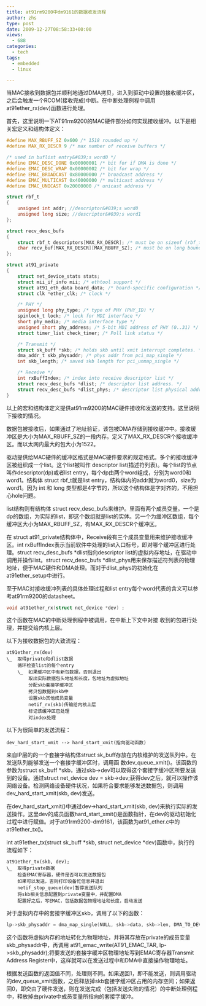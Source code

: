```yaml
---
title: at91rm9200中dm9161的数据收发流程
author: zhs
type: post
date: 2009-12-27T08:58:33+00:00
views:
  - 688
categories:
  - tech
tags:
  - embedded
  - linux

---
```


当MAC接收到数据包并顺利地通过DMA拷贝，进入到驱动中设置的接收缓冲区，之后会触发一个RCOM(接收完成)中断。在中断处理例程中调用at91ether_rx(dev)函数进行处理。

首先，这里说明一下AT91rm9200的MAC硬件部分如何实现接收缓冲。以下是相关宏定义和结构体定义：

<!--more-->

```c
#define MAX_RBUFF_SZ 0x600 /* 1518 rounded up */
#define MAX_RX_DESCR 9 /* max number of receive buffers */

/* used in buflist entry&#039;s word0 */
#define EMAC_DESC_DONE 0x00000001 /* bit for if DMA is done */
#define EMAC_DESC_WRAP 0x00000002 /* bit for wrap */
#define EMAC_BROADCAST 0x80000000 /* broadcast address */
#define EMAC_MULTICAST 0x40000000 /* multicast address */
#define EMAC_UNICAST 0x20000000 /* unicast address */

struct rbf_t
{
    unsigned int addr; //descriptor&#039;s word0
    unsigned long size; //descriptor&#039;s word1
};

struct recv_desc_bufs
{
    struct rbf_t descriptors[MAX_RX_DESCR]; /* must be on sizeof (rbf_t) boundary */
    char recv_buf[MAX_RX_DESCR][MAX_RBUFF_SZ]; /* must be on long boundary */
};

struct at91_private
{
    struct net_device_stats stats;
    struct mii_if_info mii; /* ethtool support */
    struct at91_eth_data board_data; /* board-specific configuration */
    struct clk *ether_clk; /* clock */

    /* PHY */
    unsigned long phy_type; /* type of PHY (PHY_ID) */
    spinlock_t lock; /* lock for MDI interface */
    short phy_media; /* media interface type */
    unsigned short phy_address; /* 5-bit MDI address of PHY (0..31) */
    struct timer_list check_timer; /* Poll link status */

    /* Transmit */
    struct sk_buff *skb; /* holds skb until xmit interrupt completes. */
    dma_addr_t skb_physaddr; /* phys addr from pci_map_single */
    int skb_length; /* saved skb length for pci_unmap_single */

    /* Receive */
    int rxBuffIndex; /* index into receive descriptor list */
    struct recv_desc_bufs *dlist; /* descriptor list address. */
    struct recv_desc_bufs *dlist_phys; /* descriptor list physical address */
}
```

以上的宏和结构体定义提供at91rm9200的MAC硬件接收和发送的支持。这里说明下接收的情况。

数据包被接收后，如果通过了地址验证，该包被DMA存储到接收缓冲中。接收缓冲区是大小为MAX\_RBUFF\_SZ的一段内存。定义了MAX\_RX\_DESCR个接收缓冲区。而以太网内最大的包大小为1522。

驱动提供给MAC硬件的缓冲区格式是MAC硬件要求的规定格式。多个的接收缓冲区被组织成一个list。这个list被叫作 descriptor list(描述符列表)。每个list的节点叫作descriptor(dp)或者list entry，每个dp由两个word组成，分别为word0和word1。结构体 struct rbf_t就是list entry，结构体内的addr就为word0，size为word1。因为 int 和 long 类型都是4字节的，所以这个结构体是字对齐的，不用担心hole问题。

list结构则有结构体 struct recv\_desc\_bufs来维护。里面有两个成员变量。一个是dp的数组，为实际的list，即这个数组就是list的实体。另一个为缓冲区数组，每个缓冲区大小为MAX\_RBUFF\_SZ，有MAX\_RX\_DESCR个缓冲区。

在 struct at91\_private结构体中，Receive段有三个成员变量用来维护接收缓冲区。int rxBuffIndex表示当前软件中处理的list入口标号，即对哪个缓冲区进行处理。struct recv\_desc\_bufs \*dlist指向descriptor list的虚拟内存地址，在驱动中调用并操作list。struct recv\_desc\_bufs \*dlist\_phys用来保存描述符列表的物理地址，便于MAC硬件和DMA处理。而对于dlist\_phys的初始化在 at91ether\_setup中进行。

至于MAC对接收缓冲列表的具体处理过程和list entry每个word代表的含义可以参考at91rm9200的datasheet。

```c
void at91ether_rx(struct net_device *dev) ;
```

这个函数在MAC的中断处理例程中被调用，在中断上下文中对接 收到的包进行处理，并提交给内核上层。

以下为接收数据包的大致流程：

```text
at91ether_rx(dev)
\_  取得private和dlist数据
    循环检查list的每个entry
    \_  如果缓冲区中有新包数据，否则退出
        取出实际数据包头地址和长度，包地址为虚拟地址
        分配skb套接字缓冲区
        拷贝包数据到skb中
        设置skb其他成员变量
        netif_rx(skb)传输给内核上层
        标记该缓冲区已处理
        对index处理
```

以下为很简单的发送流程：

```text
dev_hard_start_xmit --> hard_start_xmit(指向驱动函数)
```

来自IP层的的一个套接字结构体struct sk\_buff存放在内核维护的发送队列中。在发送队列能够发送一个套接字缓冲区时，调用函 数dev\_queue\_xmit()。该函数的参数为struct sk\_buff *skb，通过skb->dev可以取得这个套接字缓冲区所要发送到的设备。通过struct net\_device dev = skb->dev;获得dev之后，就可以操作该网络设备。检测网络设备硬件状况，如果符合要求能够发送数据包，则调用dev\_hard\_start\_xmit(skb, dev)发送。

在dev\_hard\_start\_xmit()中通过dev->hard\_start\_xmit(skb, dev)来执行实际的发送操作。这里dev的成员函数hard\_start\_xmit()是函数指针，在dev的驱动初始化过程中进行赋值。对于at91rm9200-dm9161，该函数为at91\_ether.c中的at91ether_tx()。

int at91ether\_tx(struct sk\_buff \*skb, struct net_device \*dev)函数中，执行的流程如下：

```text
at91ether_tx(skb, dev);
\_  取得private数据
    检查EMAC寄存器，硬件是否可以发送数据包
    如果可以发送，否则打印设备忙信息并退出
    netif_stop_queue(dev)暂停发送队列
    将skb相关信息配置到private变量中，并配置DMA
    配置好之后，写EMAC，包括数据包物理地址和长度，启动发送
```

对于虚拟内存中的套接字缓冲区skb，调用了以下的函数：

```c
lp->skb_physaddr = dma_map_single(NULL, skb->data, skb->len, DMA_TO_DEVICE);
```

这个函数将虚拟内存的地址转化为物理地址，并将其存放在private的成员变量skb\_physaddr中，再调用 at91\_emac\_write(AT91\_EMAC\_TAR, lp->skb\_physaddr);将要发送的套接字缓冲区物理地址写到EMAC寄存器Transmit Address Register中，这样就可以在发送过程中和DMA中直接操作物理地址。

根据发送函数的返回值不同，处理则不同。如果返回1，即不能发送，则调用驱动的dev\_queue\_xmit函数，之后释放掉skb套接字缓冲区占用的内存空间；如果返回0，即交由了硬件发送，则在发送完成（包括发送失败的情况）的中断处理例程中，释放掉由private中成员变量所指向的套接字缓冲。
